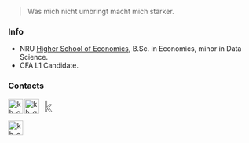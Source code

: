 > Was mich nicht umbringt macht mich stärker.

### Info
* NRU [Higher School of Economics](https://www.hse.ru/en/), B.Sc. in Economics, minor in Data Science. 
* CFA L1 Candidate.

### Contacts
[<img align="left" alt="kh_gleb_linkedin" width="30px" src="https://cdns.iconmonstr.com/wp-content/assets/preview/2012/240/iconmonstr-linkedin-3.png"/>](https://www.linkedin.com/in/khaykingleb)
[<img align="left" alt="kh_gleb_kaggle" width="30px" src="https://img.icons8.com/windows/32/000000/kaggle.svg"/>](https://www.kaggle.com/glebkhaykin)

[<svg xmlns="http://www.w3.org/2000/svg" x="0px" y="0px"
width="30"
viewBox="0 0 172 172"
style=" fill:#000000;"><g transform="translate(3.354,3.354) scale(0.961,0.961)"><g fill="none" fill-rule="nonzero" stroke="none" stroke-width="none" stroke-linecap="butt" stroke-linejoin="none" stroke-miterlimit="10" stroke-dasharray="" stroke-dashoffset="0" font-family="none" font-weight="none" font-size="none" text-anchor="none" style="mix-blend-mode: normal"><g fill="#ffffff" stroke="#000000" stroke-width="7" stroke-linejoin="round"><path d="M67.98535,21.5c1.26312,0 1.88965,0.62652 1.88965,1.88965v78.59887l35.57788,-36.13428c0.89225,-0.89225 1.78475,-1.35425 2.677,-1.35425h17.63672c1.7845,0 2.01537,1.989 1.35425,2.677l-35.61987,34.46509l37.14209,46.15991l0.35693,1.93164c-0.12362,0.51062 -0.62997,0.76636 -1.52222,0.76636h-17.04883c-1.02125,0 -1.90326,-0.45688 -2.66651,-1.34375l-28.15576,-35.81933l-9.72119,9.25928v25.99316c0,1.26313 -0.6424,1.88965 -1.90014,1.88965h-12.34571c-1.26312,0 -1.88965,-0.6319 -1.88965,-1.88965v-125.19971c0,-1.26312 0.6319,-1.88965 1.88965,-1.88965z"></path></g><path d="M0,172v-172h172v172z" fill="none" stroke="none" stroke-width="1" stroke-linejoin="miter"></path><g fill="#ffffff" stroke="none" stroke-width="1" stroke-linejoin="miter"><path d="M55.63965,21.5c-1.25774,0 -1.88965,0.62652 -1.88965,1.88965v125.19971c0,1.25775 0.62653,1.88965 1.88965,1.88965h12.34571c1.25774,0 1.90014,-0.62653 1.90014,-1.88965v-25.99316l9.72119,-9.25928l28.15576,35.81933c0.76325,0.88687 1.64526,1.34375 2.66651,1.34375h17.04883c0.89225,0 1.39859,-0.25573 1.52222,-0.76636l-0.35693,-1.93164l-37.14209,-46.15991l35.61987,-34.46509c0.66113,-0.688 0.43025,-2.677 -1.35425,-2.677h-17.63672c-0.89226,0 -1.78475,0.462 -2.677,1.35425l-35.57788,36.13428v-78.59887c0,-1.26312 -0.62653,-1.88965 -1.88965,-1.88965z"></path></g><path d="" fill="none" stroke="none" stroke-width="1" stroke-linejoin="miter"></path></g></g></svg>](https://www.kaggle.com/glebkhaykin)

[<img align="left" alt="kh_gleb_telegram" width="30px" src="https://img.icons8.com/wired/64/000000/telegram-app.svg"/>](https://telegram.me/khaykingleb)
